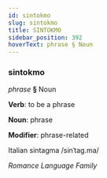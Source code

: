 ```yaml
---
id: sintokmo
slug: sintokmo
title: SİNTOKMO
sidebar_position: 392
hoverText: phrase § Noun
---
```


### sintokmo

*phrase* **§** Noun

**Verb**: to be a phrase

**Noun**: phrase

**Modifier**: phrase-related

Italian sintagma /sinˈtaɡ.ma/

*Romance Language Family*